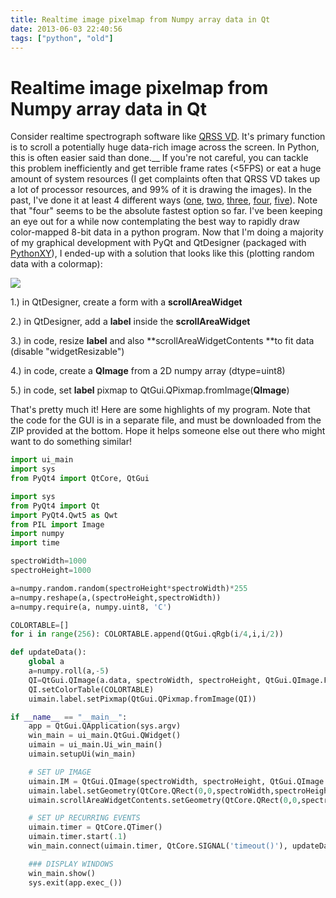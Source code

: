 ```yaml
---
title: Realtime image pixelmap from Numpy array data in Qt
date: 2013-06-03 22:40:56
tags: ["python", "old"]
---
```


# Realtime image pixelmap from Numpy array data in Qt

Consider realtime spectrograph software like [QRSS VD](http://www.swharden.com/blog/qrss_vd/#screenshots).  It's primary function is to scroll a potentially huge data-rich image across the screen. In Python, this is often easier said than done.__ If you're not careful, you can tackle this problem inefficiently and get terrible frame rates (<5FPS) or eat a huge amount of system resources (I get complaints often that QRSS VD takes up a lot of processor resources, and 99% of it is drawing the images).  In the past, I've done it at least 4 different ways ([one](http://www.swharden.com/blog/2010-03-05-animated-realtime-spectrograph-with-scrolling-waterfall-display-in-python/), [two](http://www.swharden.com/blog/2013-05-09-realtime-fft-audio-visualization-with-python/), [three](http://www.swharden.com/blog/qrss_vd/#screenshots), [four](http://www.swharden.com/blog/2010-06-24-fast-tk-pixelmap-generation-from-2d-numpy-arrays-in-python/), [five](http://www.swharden.com/blog/2010-03-05-realtime-fft-graph-of-audio-wav-file-or-microphone-input-with-python-scipy-and-wckgraph/)). Note that "four" seems to be the absolute fastest option so far. I've been keeping an eye out for a while now contemplating the best way to rapidly draw color-mapped 8-bit data in a python program. Now that I'm doing a majority of my graphical development with PyQt and QtDesigner (packaged with [PythonXY](https://code.google.com/p/pythonxy/)), I ended-up with a solution that looks like this (plotting random data with a colormap):


<div class="text-center img-border">

![](https://swharden.com/static/2013/06/03/qt-scrolling-spectrograph.gif)

</div>

1.) in QtDesigner, create a form with a **scrollAreaWidget**

2.) in QtDesigner, add a **label** inside the **scrollAreaWidget**

3.) in code, resize **label** and also **scrollAreaWidgetContents **to fit data (disable "widgetResizable")

4.) in code, create a **QImage** from a 2D numpy array (dtype=uint8)

5.) in code, set **label** pixmap to QtGui.QPixmap.fromImage(**QImage**)

That's pretty much it! Here are some highlights of my program. Note that the code for the GUI is in a separate file, and must be downloaded from the ZIP provided at the bottom. Hope it helps someone else out there who might want to do something similar!

```python
import ui_main
import sys
from PyQt4 import QtCore, QtGui

import sys
from PyQt4 import Qt
import PyQt4.Qwt5 as Qwt
from PIL import Image
import numpy
import time

spectroWidth=1000
spectroHeight=1000

a=numpy.random.random(spectroHeight*spectroWidth)*255
a=numpy.reshape(a,(spectroHeight,spectroWidth))
a=numpy.require(a, numpy.uint8, 'C')

COLORTABLE=[]
for i in range(256): COLORTABLE.append(QtGui.qRgb(i/4,i,i/2))

def updateData():
    global a
    a=numpy.roll(a,-5)
    QI=QtGui.QImage(a.data, spectroWidth, spectroHeight, QtGui.QImage.Format_Indexed8)
    QI.setColorTable(COLORTABLE)
    uimain.label.setPixmap(QtGui.QPixmap.fromImage(QI))

if __name__ == "__main__":
    app = QtGui.QApplication(sys.argv)
    win_main = ui_main.QtGui.QWidget()
    uimain = ui_main.Ui_win_main()
    uimain.setupUi(win_main)

    # SET UP IMAGE
    uimain.IM = QtGui.QImage(spectroWidth, spectroHeight, QtGui.QImage.Format_Indexed8)
    uimain.label.setGeometry(QtCore.QRect(0,0,spectroWidth,spectroHeight))
    uimain.scrollAreaWidgetContents.setGeometry(QtCore.QRect(0,0,spectroWidth,spectroHeight))

    # SET UP RECURRING EVENTS
    uimain.timer = QtCore.QTimer()
    uimain.timer.start(.1)
    win_main.connect(uimain.timer, QtCore.SIGNAL('timeout()'), updateData)

    ### DISPLAY WINDOWS
    win_main.show()
    sys.exit(app.exec_())
```
